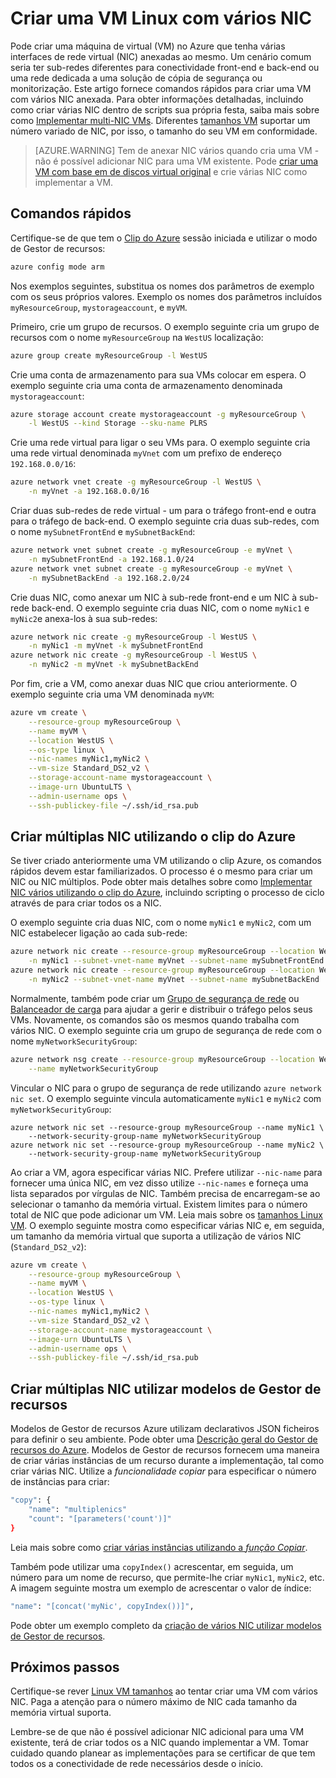 <properties
   pageTitle="Criar uma VM Linux com vários NIC | Microsoft Azure"
   description="Saiba como criar uma VM Linux com vários NIC anexada utilizando os modelos de Azure clip ou Gestor de recursos."
   services="virtual-machines-linux"
   documentationCenter=""
   authors="iainfoulds"
   manager="timlt"
   editor=""/>

<tags
   ms.service="virtual-machines-linux"
   ms.devlang="na"
   ms.topic="article"
   ms.tgt_pltfrm="vm-linux"
   ms.workload="infrastructure"
   ms.date="10/27/2016"
   ms.author="iainfou"/>

# <a name="creating-a-linux-vm-with-multiple-nics"></a>Criar uma VM Linux com vários NIC
Pode criar uma máquina de virtual (VM) no Azure que tenha várias interfaces de rede virtual (NIC) anexadas ao mesmo. Um cenário comum seria ter sub-redes diferentes para conectividade front-end e back-end ou uma rede dedicada a uma solução de cópia de segurança ou monitorização. Este artigo fornece comandos rápidos para criar uma VM com vários NIC anexada. Para obter informações detalhadas, incluindo como criar várias NIC dentro de scripts sua própria festa, saiba mais sobre como [Implementar multi-NIC VMs](../virtual-network/virtual-network-deploy-multinic-arm-cli.md). Diferentes [tamanhos VM](virtual-machines-linux-sizes.md) suportar um número variado de NIC, por isso, o tamanho do seu VM em conformidade.

>[AZURE.WARNING] Tem de anexar NIC vários quando cria uma VM - não é possível adicionar NIC para uma VM existente. Pode [criar uma VM com base em de discos virtual original](virtual-machines-linux-copy-vm.md) e crie várias NIC como implementar a VM.

## <a name="quick-commands"></a>Comandos rápidos
Certifique-se de que tem o [Clip do Azure](../xplat-cli-install.md) sessão iniciada e utilizar o modo de Gestor de recursos:

```bash
azure config mode arm
```

Nos exemplos seguintes, substitua os nomes dos parâmetros de exemplo com os seus próprios valores. Exemplo os nomes dos parâmetros incluídos `myResourceGroup`, `mystorageaccount`, e `myVM`.

Primeiro, crie um grupo de recursos. O exemplo seguinte cria um grupo de recursos com o nome `myResourceGroup` na `WestUS` localização:

```bash
azure group create myResourceGroup -l WestUS
```

Crie uma conta de armazenamento para sua VMs colocar em espera. O exemplo seguinte cria uma conta de armazenamento denominada `mystorageaccount`:

```bash
azure storage account create mystorageaccount -g myResourceGroup \
    -l WestUS --kind Storage --sku-name PLRS
```

Crie uma rede virtual para ligar o seu VMs para. O exemplo seguinte cria uma rede virtual denominada `myVnet` com um prefixo de endereço `192.168.0.0/16`:

```bash
azure network vnet create -g myResourceGroup -l WestUS \
    -n myVnet -a 192.168.0.0/16
```

Criar duas sub-redes de rede virtual - um para o tráfego front-end e outra para o tráfego de back-end. O exemplo seguinte cria duas sub-redes, com o nome `mySubnetFrontEnd` e `mySubnetBackEnd`:

```bash
azure network vnet subnet create -g myResourceGroup -e myVnet \
    -n mySubnetFrontEnd -a 192.168.1.0/24
azure network vnet subnet create -g myResourceGroup -e myVnet \
    -n mySubnetBackEnd -a 192.168.2.0/24
```

Crie duas NIC, como anexar um NIC à sub-rede front-end e um NIC à sub-rede back-end. O exemplo seguinte cria duas NIC, com o nome `myNic1` e `myNic2`e anexa-los à sua sub-redes:

```bash
azure network nic create -g myResourceGroup -l WestUS \
    -n myNic1 -m myVnet -k mySubnetFrontEnd
azure network nic create -g myResourceGroup -l WestUS \
    -n myNic2 -m myVnet -k mySubnetBackEnd
```

Por fim, crie a VM, como anexar duas NIC que criou anteriormente. O exemplo seguinte cria uma VM denominada `myVM`:

```bash
azure vm create \
    --resource-group myResourceGroup \
    --name myVM \
    --location WestUS \
    --os-type linux \
    --nic-names myNic1,myNic2 \
    --vm-size Standard_DS2_v2 \
    --storage-account-name mystorageaccount \
    --image-urn UbuntuLTS \
    --admin-username ops \
    --ssh-publickey-file ~/.ssh/id_rsa.pub
```

## <a name="creating-multiple-nics-using-azure-cli"></a>Criar múltiplas NIC utilizando o clip do Azure
Se tiver criado anteriormente uma VM utilizando o clip Azure, os comandos rápidos devem estar familiarizados. O processo é o mesmo para criar um NIC ou NIC múltiplos. Pode obter mais detalhes sobre como [Implementar NIC vários utilizando o clip do Azure](../virtual-network/virtual-network-deploy-multinic-arm-cli.md), incluindo scripting o processo de ciclo através de para criar todos os a NIC.

O exemplo seguinte cria duas NIC, com o nome `myNic1` e `myNic2`, com um NIC estabelecer ligação ao cada sub-rede:

```bash
azure network nic create --resource-group myResourceGroup --location WestUS \
    -n myNic1 --subnet-vnet-name myVnet --subnet-name mySubnetFrontEnd
azure network nic create --resource-group myResourceGroup --location WestUS \
    -n myNic2 --subnet-vnet-name myVnet --subnet-name mySubnetBackEnd
```

Normalmente, também pode criar um [Grupo de segurança de rede](../virtual-network/virtual-networks-nsg.md) ou [Balanceador de carga](../load-balancer/load-balancer-overview.md) para ajudar a gerir e distribuir o tráfego pelos seus VMs. Novamente, os comandos são os mesmos quando trabalha com vários NIC. O exemplo seguinte cria um grupo de segurança de rede com o nome `myNetworkSecurityGroup`:

```bash
azure network nsg create --resource-group myResourceGroup --location WestUS \
    --name myNetworkSecurityGroup
```

Vincular o NIC para o grupo de segurança de rede utilizando `azure network nic set`. O exemplo seguinte vincula automaticamente `myNic1` e `myNic2` com `myNetworkSecurityGroup`:

```bashazure 
azure network nic set --resource-group myResourceGroup --name myNic1 \
    --network-security-group-name myNetworkSecurityGroup
azure network nic set --resource-group myResourceGroup --name myNic2 \
    --network-security-group-name myNetworkSecurityGroup
```

Ao criar a VM, agora especificar várias NIC. Prefere utilizar `--nic-name` para fornecer uma única NIC, em vez disso utilize `--nic-names` e forneça uma lista separados por vírgulas de NIC. Também precisa de encarregam-se ao selecionar o tamanho da memória virtual. Existem limites para o número total de NIC que pode adicionar um VM. Leia mais sobre os [tamanhos Linux VM](virtual-machines-linux-sizes.md). O exemplo seguinte mostra como especificar várias NIC e, em seguida, um tamanho da memória virtual que suporta a utilização de vários NIC (`Standard_DS2_v2`):

```bash
azure vm create \
    --resource-group myResourceGroup \
    --name myVM \
    --location WestUS \
    --os-type linux \
    --nic-names myNic1,myNic2 \
    --vm-size Standard_DS2_v2 \
    --storage-account-name mystorageaccount \
    --image-urn UbuntuLTS \
    --admin-username ops \
    --ssh-publickey-file ~/.ssh/id_rsa.pub
```

## <a name="creating-multiple-nics-using-resource-manager-templates"></a>Criar múltiplas NIC utilizar modelos de Gestor de recursos
Modelos de Gestor de recursos Azure utilizam declarativos JSON ficheiros para definir o seu ambiente. Pode obter uma [Descrição geral do Gestor de recursos do Azure](../azure-resource-manager/resource-group-overview.md). Modelos de Gestor de recursos fornecem uma maneira de criar várias instâncias de um recurso durante a implementação, tal como criar várias NIC. Utilize a *funcionalidade copiar* para especificar o número de instâncias para criar:

```bash
"copy": {
    "name": "multiplenics"
    "count": "[parameters('count')]"
}
```

Leia mais sobre como [criar várias instâncias utilizando a *função Copiar*](../resource-group-create-multiple.md). 

Também pode utilizar uma `copyIndex()` acrescentar, em seguida, um número para um nome de recurso, que permite-lhe criar `myNic1`, `myNic2`, etc. A imagem seguinte mostra um exemplo de acrescentar o valor de índice:

```bash
"name": "[concat('myNic', copyIndex())]", 
```

Pode obter um exemplo completo da [criação de vários NIC utilizar modelos de Gestor de recursos](../virtual-network/virtual-network-deploy-multinic-arm-template.md).

## <a name="next-steps"></a>Próximos passos
Certifique-se rever [Linux VM tamanhos](virtual-machines-linux-sizes.md) ao tentar criar uma VM com vários NIC. Paga a atenção para o número máximo de NIC cada tamanho da memória virtual suporta. 

Lembre-se de que não é possível adicionar NIC adicional para uma VM existente, terá de criar todos os a NIC quando implementar a VM. Tomar cuidado quando planear as implementações para se certificar de que tem todos os a conectividade de rede necessários desde o início.